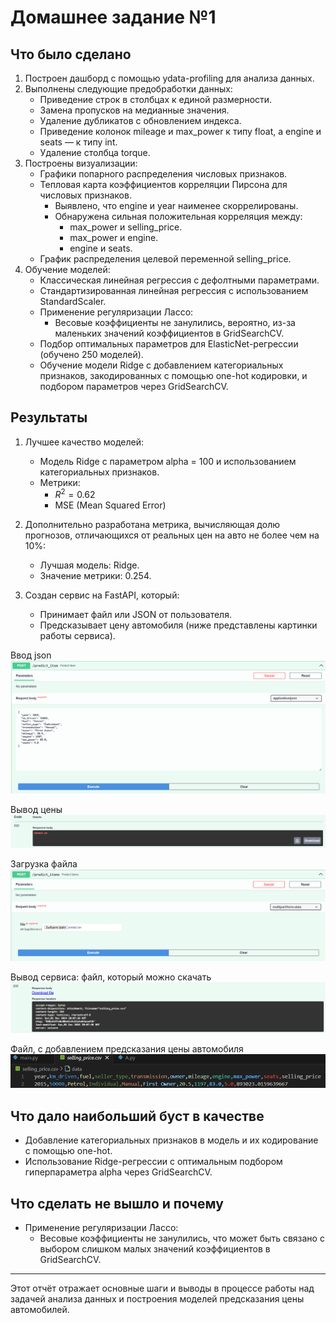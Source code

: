 # Домашнее задание №1

## Что было сделано

1. Построен дашборд с помощью ydata-profiling для анализа данных.
2. Выполнены следующие предобработки данных:
   - Приведение строк в столбцах к единой размерности.
   - Замена пропусков на медианные значения.
   - Удаление дубликатов с обновлением индекса.
   - Приведение колонок mileage и max_power к типу float, а engine и seats — к типу int.
   - Удаление столбца torque.
3. Построены визуализации:
   - Графики попарного распределения числовых признаков.
   - Тепловая карта коэффициентов корреляции Пирсона для числовых признаков.
     - Выявлено, что engine и year наименее скоррелированы.
     - Обнаружена сильная положительная корреляция между:
       - max_power и selling_price.
       - max_power и engine.
       - engine и seats.
   - График распределения целевой переменной selling_price.
4. Обучение моделей:
   - Классическая линейная регрессия с дефолтными параметрами.
   - Стандартизированная линейная регрессия с использованием StandardScaler.
   - Применение регуляризации Лассо:
     - Весовые коэффициенты не занулились, вероятно, из-за маленьких значений коэффициентов в GridSearchCV.
   - Подбор оптимальных параметров для ElasticNet-регрессии (обучено 250 моделей).
   - Обучение модели Ridge с добавлением категориальных признаков, закодированных с помощью one-hot кодировки, и подбором параметров через GridSearchCV.

## Результаты

1. Лучшее качество моделей:
   - Модель Ridge с параметром alpha = 100 и использованием категориальных признаков.
   - Метрики:
     - $R^2 = 0.62$
     - MSE (Mean Squared Error)

2. Дополнительно разработана метрика, вычисляющая долю прогнозов, отличающихся от реальных цен на авто не более чем на 10%:
   - Лучшая модель: Ridge.
   - Значение метрики: 0.254.

3. Создан сервис на FastAPI, который:
   - Принимает файл или JSON от пользователя.
   - Предсказывает цену автомобиля (ниже представлены картинки работы сервиса).
   
Ввод json
![1 картинка](https://github.com/TaniaZharova2205/DZ1/blob/main/assets/images/1.png)

Вывод цены
![2 картинка](https://github.com/TaniaZharova2205/DZ1/blob/main/assets/images/2.png)

Загрузка файла
![3 картинка](https://github.com/TaniaZharova2205/DZ1/blob/main/assets/images/3.png)

Вывод сервиса: файл, который можно скачать
![4 картинка](https://github.com/TaniaZharova2205/DZ1/blob/main/assets/images/4.png)

Файл, с добавлением предсказания цены автомобиля 
![5 картинка](https://github.com/TaniaZharova2205/DZ1/blob/main/assets/images/5.png)

## Что дало наибольший буст в качестве

- Добавление категориальных признаков в модель и их кодирование с помощью one-hot.
- Использование Ridge-регрессии с оптимальным подбором гиперпараметра alpha через GridSearchCV.

## Что сделать не вышло и почему

- Применение регуляризации Лассо:
  - Весовые коэффициенты не занулились, что может быть связано с выбором слишком малых значений коэффициентов в GridSearchCV.

---

Этот отчёт отражает основные шаги и выводы в процессе работы над задачей анализа данных и построения моделей предсказания цены автомобилей.
